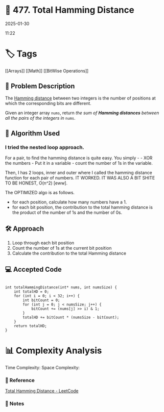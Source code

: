 # 📝 477. Total Hamming Distance
2025-01-30

11:22

# 🏷️ Tags

[[Arrays]]
[[Math]]
[[BitWise Operations]]

## 📄 Problem Description
<!-- Briefly describe the problem statement here -->
The [Hamming distance](https://en.wikipedia.org/wiki/Hamming_distance) between two integers is the number of positions at which the corresponding bits are different.

Given an integer array `nums`, return _the sum of **Hamming distances** between all the pairs of the integers in_ `nums`.

## 🧠 Algorithm Used
<!-- Describe the algorithm you used to solve the problem -->
### **I tried the nested loop approach.**
For a pair, to find the hamming distance is quite easy. You simply - 
	- XOR the numbers
	- Put it in a variable
	- count the number of 1s in the variable.

Then, I has 2 loops, inner and outer where I called the hamming distance function for each pair of numbers.
IT WORKED.
IT WAS ALSO A BIT SHITE TO BE HONEST, O(n^2) [eww]. 

The OPTIMIZED algo is as follows. 
- for each position, calculate how many numbers have a 1.
- for each bit position, the contribution to the total hamming distance is the product of the number of 1s and the number of 0s.

## 🛠️ Approach
<!-- Explain your approach step-by-step -->

1. Loop through each bit position
2. Count the number of 1s at the current bit position
3. Calculate the contribution to the total Hamming distance

## 💻 Accepted Code

```

int totalHammingDistance(int* nums, int numsSize) {
    int totalHD = 0;
    for (int i = 0; i < 32; i++) {
        int bitCount = 0;
        for (int j = 0; j < numsSize; j++) {
            bitCount += (nums[j] >> i) & 1;
        }
        totalHD += bitCount * (numsSize - bitCount);
    }
    return totalHD;
}

```

# 📊 Complexity Analysis
Time Complexity:
Space Complexity:


### 🔗 Reference
[Total Hamming Distance - LeetCode](https://leetcode.com/problems/total-hamming-distance/)
### 📝 Notes
